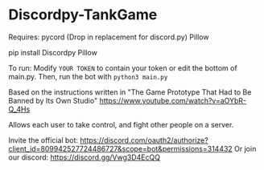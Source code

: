 # Discordpy-TankGame

Requires:
pycord (Drop in replacement for discord.py)
Pillow

pip install Discordpy Pillow

To run:
Modify `YOUR TOKEN` to contain your token or edit the bottom of main.py. Then, run the bot with `python3 main.py`

Based on the instructions written in
"The Game Prototype That Had to Be Banned by Its Own Studio"
https://www.youtube.com/watch?v=aOYbR-Q_4Hs

Allows each user to take control, and fight other people on a server.

Invite the official bot:
https://discord.com/oauth2/authorize?client_id=809942527724486727&scope=bot&permissions=314432
Or join our discord:
https://discord.gg/Vwg3D4EcQQ
